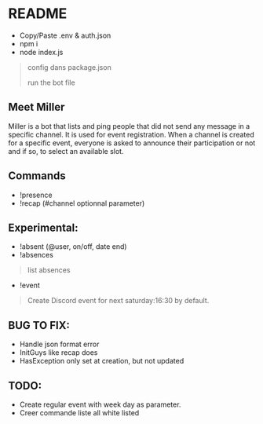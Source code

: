README
======

- Copy/Paste .env & auth.json
- npm i
- node index.js

> config dans package.json
>
> run the bot file



Meet Miller
-----------
Miller is a bot that lists and ping people that did not send any message in a specific channel.
It is used for event registration.
When a channel is created for a specific event, everyone is asked to announce their participation or not and if so, to select an available slot.



Commands
--------

- !presence
- !recap (#channel optionnal parameter)

Experimental:
-------------
- !absent (@user, on/off, date end)
- !absences
> list absences
- !event
> Create Discord event for next saturday:16:30 by default.

BUG TO FIX:
-----------
- Handle json format error
- InitGuys like recap does
- HasException only set at creation, but not updated

TODO:
-----------
- Create regular event with week day as parameter.
- Creer commande liste all white listed
